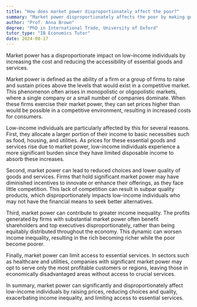 ```yaml
---
title: "How does market power disproportionately affect the poor?"
summary: "Market power disproportionately affects the poor by making goods and services more expensive and less accessible."
author: "Prof. Anna Brown"
degree: "PhD in International Trade, University of Oxford"
tutor_type: "IB Economics Tutor"
date: 2024-08-17
---
```


Market power has a disproportionate impact on low-income individuals by increasing the cost and reducing the accessibility of essential goods and services.

Market power is defined as the ability of a firm or a group of firms to raise and sustain prices above the levels that would exist in a competitive market. This phenomenon often arises in monopolistic or oligopolistic markets, where a single company or a small number of companies dominate. When these firms exercise their market power, they can set prices higher than would be possible in a competitive environment, resulting in increased costs for consumers.

Low-income individuals are particularly affected by this for several reasons. First, they allocate a larger portion of their income to basic necessities such as food, housing, and utilities. As prices for these essential goods and services rise due to market power, low-income individuals experience a more significant burden since they have limited disposable income to absorb these increases.

Second, market power can lead to reduced choices and lower quality of goods and services. Firms that hold significant market power may have diminished incentives to innovate or enhance their offerings, as they face little competition. This lack of competition can result in subpar quality products, which disproportionately impacts low-income individuals who may not have the financial means to seek better alternatives.

Third, market power can contribute to greater income inequality. The profits generated by firms with substantial market power often benefit shareholders and top executives disproportionately, rather than being equitably distributed throughout the economy. This dynamic can worsen income inequality, resulting in the rich becoming richer while the poor become poorer.

Finally, market power can limit access to essential services. In sectors such as healthcare and utilities, companies with significant market power may opt to serve only the most profitable customers or regions, leaving those in economically disadvantaged areas without access to crucial services.

In summary, market power can significantly and disproportionately affect low-income individuals by raising prices, reducing choices and quality, exacerbating income inequality, and limiting access to essential services.
    